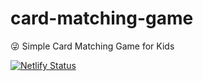 # card-matching-game
😜 Simple Card Matching Game for Kids

[![Netlify Status](https://api.netlify.com/api/v1/badges/5d24f9b1-a6fe-4b03-8acd-e40e19a95551/deploy-status)](https://app.netlify.com/sites/paired/deploys)
